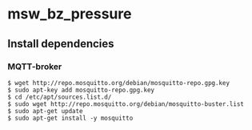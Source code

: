 # msw_bz_pressure

## Install dependencies
### MQTT-broker
```
$ wget http://repo.mosquitto.org/debian/mosquitto-repo.gpg.key
$ sudo apt-key add mosquitto-repo.gpg.key
$ cd /etc/apt/sources.list.d/
$ sudo wget http://repo.mosquitto.org/debian/mosquitto-buster.list 
$ sudo apt-get update
$ sudo apt-get install -y mosquitto
```
